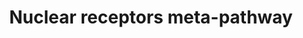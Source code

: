 ---
annotations:
- type: Pathway Ontology
  value: regulatory pathway
- type: Pathway Ontology
  value: transcription factor mediated signaling pathway
authors:
- Riannefijten
- MaintBot
- Egonw
- Fehrhart
- Mkutmon
- Elisa
- Eweitz
- Susan
description: In the field of molecular biology, nuclear receptors are a class of proteins
  found within cells that are responsible for sensing steroid and thyroid hormones
  and certain other molecules. In response, these receptors work with other proteins
  to regulate the expression of specific genes, thereby controlling the development,
  homeostasis, and metabolism of the organism.  Nuclear receptors have the ability
  to directly bind to DNA and regulate the expression of adjacent genes, hence these
  receptors are classified as transcription factors. The regulation of gene expression
  by nuclear receptors generally only happens when a ligand is present. More specifically,
  ligand binding to a nuclear receptor results in a conformational change in the receptor,
  which, in turn, activates the receptor, resulting in up- or down-regulation of gene
  expression.  A unique property of nuclear receptors that differentiates them from
  other classes of receptors is their ability to directly interact with and control
  the expression of genomic DNA. As a consequence, nuclear receptors play key roles
  in both embryonic development and adult homeostasis. As discussed below, nuclear
  receptors may be classified according to either mechanism or homology. [From Wikipedia,
  the free encyclopedia]
last-edited: 2022-01-11
organisms:
- Homo sapiens
redirect_from:
- /index.php/Pathway:WP2882
- /instance/WP2882
schema-jsonld:
- '@context': https://schema.org/
  '@id': https://wikipathways.github.io/pathways/WP2882.html
  '@type': Dataset
  creator:
    '@type': Organization
    name: WikiPathways
  description: In the field of molecular biology, nuclear receptors are a class of
    proteins found within cells that are responsible for sensing steroid and thyroid
    hormones and certain other molecules. In response, these receptors work with other
    proteins to regulate the expression of specific genes, thereby controlling the
    development, homeostasis, and metabolism of the organism.  Nuclear receptors have
    the ability to directly bind to DNA and regulate the expression of adjacent genes,
    hence these receptors are classified as transcription factors. The regulation
    of gene expression by nuclear receptors generally only happens when a ligand is
    present. More specifically, ligand binding to a nuclear receptor results in a
    conformational change in the receptor, which, in turn, activates the receptor,
    resulting in up- or down-regulation of gene expression.  A unique property of
    nuclear receptors that differentiates them from other classes of receptors is
    their ability to directly interact with and control the expression of genomic
    DNA. As a consequence, nuclear receptors play key roles in both embryonic development
    and adult homeostasis. As discussed below, nuclear receptors may be classified
    according to either mechanism or homology. [From Wikipedia, the free encyclopedia]
  keywords:
  - ''
  - NFKB2
  - NCOA1
  - SLC10A1
  - NRG1
  - ARL5B
  - GSTT2
  - ACAA1
  - ARNT
  - SMC1A
  - NCOA6
  - SLC27A5
  - p23
  - UGT2B4
  - APOA5
  - GSTM4
  - Unknown
  - ALOX5AP
  - CAP2
  - PPARGC1A
  - PRRG4
  - DNER
  - CYP2C9
  - GSTM1
  - SLC6A1
  - SERPINB9
  - PLK2
  - TGFBR2
  - PPP2R4
  - GSTM5
  - PRDX6
  - APOA2
  - lipoprotein
  - catabolism
  - MYOF
  - PPAR alpha ligand
  - SLC39A9
  - SLC27A1
  - AHRR
  - Inflammation
  - IL2
  - ZIC2
  - SERPINA1
  - TNS4
  - GPX2
  - DNAJC15
  - SLC39A11
  - FASN
  - PSMC5
  - SLC6A18
  - SLC5A4
  - TXNRD3
  - detoxification
  - SLC2A3
  - Cholesterol
  - PRDX1
  - ABCC2
  - Transport
  - BLVRB
  - EGFR pathway
  - CYP2B6
  - MAFG
  - SPRY1
  - SLC26A2
  - NR1I3
  - APOA1
  - Co-activators
  - SLC6A9
  - ABCC5
  - SLC2A4
  - CCND1
  - SLC39A8
  - TGFB2
  - NR0B2
  - FGF19
  - FGFBP1
  - GCLM
  - ALAS1
  - omega-oxidation
  - EPHA2
  - SPINK13
  - Signal
  - SLC5A3
  - SCP2
  - EHHADH
  - ABCG8
  - PDE4B
  - PPARA
  - HBEGF
  - proliferation
  - Bile acid &
  - Phase 2
  - IRS2
  - PTGES3
  - ABCB4
  - JUND
  - EP300
  - NCOA3
  - EGR1
  - IL12A
  - SLC6A16
  - NQO1
  - TNFAIP3
  - KAT2B
  - G6PD
  - SRGN
  - MGST2
  - CES5A
  - GSTM2
  - peroxisomal
  - FOXO1
  - GPX3
  - GPR115
  - SCNN1A
  - SOD3
  - BAAT
  - BIRC3
  - HSP90AB1
  - apoptosis
  - FGF13
  - and receptors
  - ESR1
  - MT1IP
  - AIP
  - LRRC8A
  - HSP90AA1
  - UGT1A1
  - SP1
  - AHR
  - FGD4
  - UGT1A9
  - TNF
  - Phase 1
  - SLC2A11
  - PLTP
  - SLC6A8
  - SLC39A12
  - NR1H3
  - CYP3A7
  - CYP7A1
  - PPARD
  - Antioxidant
  - FTH1
  - IGFBP1
  - GSTT1
  - UGT1A6
  - AKAP13
  - SCD
  - SLC6A7
  - Growth and
  - SLC39A6
  - ANGPTL4
  - ENC1
  - SLC39A14
  - PPP1R14C
  - SLCO2B1
  - IFNG
  - POU5F1
  - ABHD2
  - SERTAD2
  - GSTA3
  - B3GNT5
  - CES1
  - SMARCA1
  - SQSTM1
  - beta-oxidation
  - SULT1A1
  - AGER
  - Drug and steroid
  - SLC39A2
  - fatty acid
  - GSTA1
  - SLC19A2
  - conjugation
  - CYP1A2
  - KTN1
  - UGT1A3
  - SLC5A11
  - SLC6A15
  - SLC2A2
  - RXRA
  - SRXN1
  - FTL
  - Transcription
  - GSTP1
  - transport
  - CPT2
  - proteins
  - MAFF
  - SLC2A14
  - SLC2A1
  - BAX
  - SLC39A4
  - ETNK2
  - SLC2A6
  - SLC6A6
  - NFE2L2
  - JUNB
  - mitochondrial
  - Multi-drug
  - SLC2A10
  - SLC2A8
  - BIRC2
  - Hepatocyte
  - ALDH3A1
  - SLC2A9
  - CUL1
  - SLC5A1
  - UGT2B7
  - CBR1
  - PGD
  - CCL2
  - EDN2
  - SLC39A7
  - PMP2
  - receptors
  - HSPA1A
  - Growth factors
  - CES3
  - SLC5A7
  - APOC3
  - SEC14L1
  - DBI
  - SLC6A11
  - AMIGO2
  - TGFB1
  - ADH7
  - CES2
  - GSR
  - SLC5A5
  - CYP2A6
  - TXNRD1
  - IP6K3
  - FABP1
  - and differentiation
  - SLC5A6
  - SLC6A5
  - STOM
  - NR1I2
  - PDK4
  - Ligand
  - SLC7A5
  - SULT2A1
  - CYP8B1
  - NAV3
  - SLC5A12
  - DNAJC7
  - neosynthesis
  - TGFA
  - ACOX1
  - TXN
  - UGT1A7
  - ME1
  - CYP3A4
  - CDK1
  - CDKN1C
  - ACADM
  - SREBF1
  - CXCR7
  - SLC5A8
  - MGST3
  - SDPR
  - SLC39A13
  - ABCB11
  - PDGFB
  - Nuclear
  - POLK
  - UGT1A4
  - CYP2C19
  - SLC5A2
  - CYP1A1
  - SLC2A5
  - S100P
  - SLC7A11
  - SRPX2
  - MYC
  - SLC6A20
  - CBR3
  - SRC
  - SLCO1B1
  - GCLC
  - SLC39A3
  - MGAM
  - SLC2A13
  - SLC5A9
  - SLC6A13
  - FKBP5
  - CPT1A
  - factors
  - MFGE8
  - ABCC3
  - ABCG5
  - SLC6A14
  - Bile acid
  - SLC6A3
  - NR3C1
  - SLC39A10
  - HES1
  - BHLHE40
  - CDC42EP3
  - GSTA2
  - SLC5A10
  - THBD
  - KLK15
  - ANKRD1
  - GPR153
  - SLC2A7
  - STAT3
  - resistance
  - GADD45B
  - SLC2A12
  - HGF
  - SLC6A19
  - CYP1B1
  - NCOA2
  - EPHA3
  - SLC6A4
  - PTGR1
  - VDR
  - transduction
  - TSC22D3
  - CES4A
  - ABCB1
  - PTGS2
  - DNAJB1
  - SNAI2
  - JUN
  - GGT1
  - CPEB4
  - SERPINB2
  - GSTA5
  - GSTM3
  - GPAM
  - EGFR
  - GCC1
  - CYP3A5
  - bile acid
  - CDC37
  - KEAP1
  - NRIP1
  - SLC6A2
  - EPB41L4B
  - IL17B
  - CYP4A11
  - Metabolism
  - RGS2
  - CYP4F12
  - PCK1
  - IL12B
  - SLC6A17
  - CDKN1B
  - TGFBR3
  - GSTA4
  - HMOX1
  - metabolism
  - CCL20
  - IL11
  - NR1H4
  - ABCC4
  - CDK4
  - MGST1
  - xenobiotics transport
  - SLC39A1
  - Cell proliferation
  - and apoptosis
  - SLC39A5
  - IL1B
  license: CC0
  name: Nuclear receptors meta-pathway
seo: CreativeWork
title: Nuclear receptors meta-pathway
wpid: WP2882
---